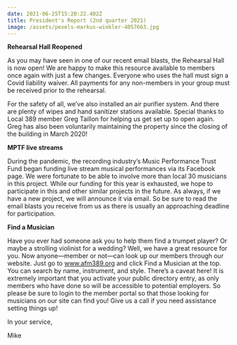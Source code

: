 ```yaml
---
date: 2021-06-25T15:20:22.402Z
title: President's Report (2nd quarter 2021)
image: /assets/pexels-markus-winkler-4057663.jpg
---
```

**Rehearsal Hall Reopened**

As you may have seen in one of our recent email blasts, the Rehearsal Hall is now open! We are happy to make this resource available to members once again with just a few changes. Everyone who uses the hall must sign a Covid liability waiver. All payments for any non-members in your group must be received prior to the rehearsal.

For the safety of all, we’ve also installed an air purifier system. And there are plenty of wipes and hand sanitizer stations available. Special thanks to Local 389 member Greg Taillon for helping us get set up to open again. Greg has also been voluntarily maintaining the property since the closing of the building in March 2020!



**MPTF live streams**

During the pandemic, the recording industry’s Music Performance Trust Fund began funding live stream musical performances via its Facebook page. We were fortunate to be able to involve more than local 30 musicians in this project. While our funding for this year is exhausted, we hope to participate in this and other similar projects in the future. As always, if we have a new project, we will announce it via email. So be sure to read the email blasts you receive from us as there is usually an approaching deadline for participation.



**Find a Musician**

Have you ever had someone ask you to help them find a trumpet player? Or maybe a strolling violinist for a wedding? Well, we have a great resource for you. Now anyone—member or not—can look up our members through our website. Just go to www.afm389.org and click Find a Musician at the top. You can search by name, instrument, and style. There’s a caveat here! It is extremely important that you activate your public directory entry, as only members who have done so will be accessible to potential employers. So please be sure to login to the member portal so that those looking for musicians on our site can find you! Give us a call if you need assistance setting things up!



In your service,



Mike
